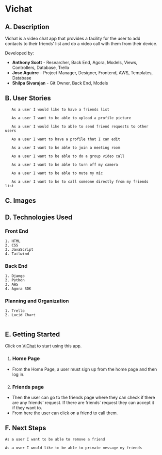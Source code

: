 # Vichat
## A. Description
   Vichat is a video chat app that provides a facility for the user to add contacts to their friends' list and do a video call with them from their device.
   
Developed by: 
- **Anthony Scott** - Researcher, Back End, Agora, Models, Views, Controllers, Database, Trello
- **Jose Aguirre** - Project Manager, Designer, Frontend, AWS, Templates, Database
- **Shilpa Sivarajan** - Git Owner, Back End, Models
   
## B. User Stories
```
   As a user I would like to have a friends list
	 
   As a user I want to be able to upload a profile picture
	 
   As a user I would like to able to send friend requests to other users
	 
   As a user I want to have a profile that I can edit
	 
   As a user I want to be able to join a meeting room
	 
   As a user I want to be able to do a group video call
	 
   As a user I want to be able to turn off my camera
	 
   As a user I want to be able to mute my mic
	 
   As a user I want to be to call someone directly from my friends list
 ```     
## C. Images

## D. Technologies Used
### Front End
```
1. HTML
2. CSS
3. JavaScript
4. Tailwind
```
### Back End
```
1. Django 
2. Python
3. AWS
4. Agora SDK
```
### Planning and Organization
```
1. Trello
2. Lucid Chart
 
```

## E. Getting Started
Click on [ViChat](https://vichat-messaging.herokuapp.com/) to start using this app. 
1) ### Home Page 
- From the Home Page, a user must sign up from the home page and then log in. 
2) ### Friends page
- Then the user can go to the friends page where they can check if there are any friends' request. If there are friends' request they can accept it if they want to. 
- From here the user can click on a friend to call them. 

## F. Next Steps
```
As a user I want to be able to remove a friend

As a user I would like to be able to private message my friends
```			
